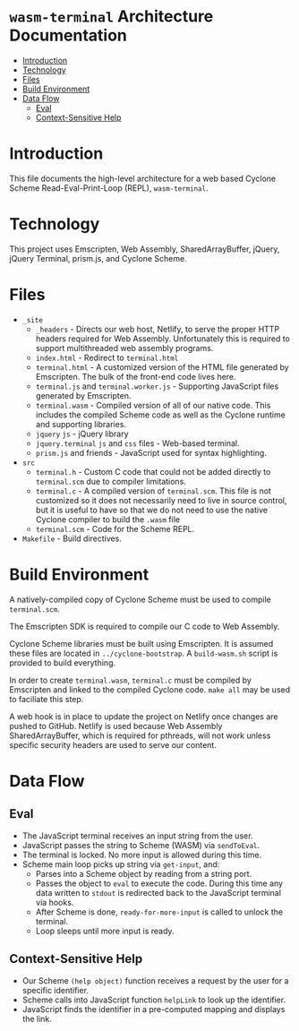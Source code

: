 # `wasm-terminal` Architecture Documentation

- [Introduction](#introduction)
- [Technology](#technology)
- [Files](#files)
- [Build Environment](#build-environment)
- [Data Flow](#data-flow)
  - [Eval](#eval)
  - [Context-Sensitive Help](#context-sensitive-help)

# Introduction

This file documents the high-level architecture for a web based Cyclone Scheme Read-Eval-Print-Loop (REPL), `wasm-terminal`.

# Technology

This project uses Emscripten, Web Assembly, SharedArrayBuffer, jQuery, jQuery Terminal, prism.js, and Cyclone Scheme.

# Files

* `_site`
  * `_headers` - Directs our web host, Netlify, to serve the proper HTTP headers required for Web Assembly. Unfortunately this is required to support multithreaded web assembly programs.
  * `index.html` - Redirect to `terminal.html`
  * `terminal.html` - A customized version of the HTML file generated by Emscripten. The bulk of the front-end code lives here.
  * `terminal.js` and `terminal.worker.js` - Supporting JavaScript files generated by Emscripten.
  * `terminal.wasm` - Compiled version of all of our native code. This includes the compiled Scheme code as well as the Cyclone runtime and supporting libraries.
  * `jquery` `js` - jQuery library
  * `jquery.terminal` `js` and `css` files - Web-based terminal.
  * `prism.js` and friends - JavaScript used for syntax highlighting.
* `src`
  * `terminal.h` - Custom C code that could not be added directly to `terminal.scm` due to compiler limitations.
  * `terminal.c` - A compiled version of `terminal.scm`. This file is not customized so it does not necessarily need to live in source control, but it is useful to have so that we do not need to use the native Cyclone compiler to build the `.wasm` file
  * `terminal.scm` - Code for the Scheme REPL.
* `Makefile` - Build directives.

# Build Environment

A natively-compiled copy of Cyclone Scheme must be used to compile `terminal.scm`.

The Emscripten SDK is required to compile our C code to Web Assembly.

Cyclone Scheme libraries must be built using Emscripten. It is assumed these files are located in `../cyclone-bootstrap`. A `build-wasm.sh` script is provided to build everything.

In order to create `terminal.wasm`, `terminal.c` must be compiled by Emscripten and linked to the compiled Cyclone code. `make all` may be used to faciliate this step.

A web hook is in place to update the project on Netlify once changes are pushed to GitHub. Netlify is used because Web Assembly SharedArrayBuffer, which is required for pthreads, will not work unless specific security headers are used to serve our content.

# Data Flow

## Eval

* The JavaScript terminal receives an input string from the user.
* JavaScript passes the string to Scheme (WASM) via `sendToEval`.
* The terminal is locked. No more input is allowed during this time.
* Scheme main loop picks up string via `get-input`, and:
  * Parses into a Scheme object by reading from a string port.
  * Passes the object to `eval` to execute the code. During this time any data written to `stdout` is redirected back to the JavaScript terminal via hooks.
  * After Scheme is done, `ready-for-more-input` is called to unlock the terminal.
  * Loop sleeps until more input is ready.

## Context-Sensitive Help

* Our Scheme `(help object)` function receives a request by the user for a specific identifier.
* Scheme calls into JavaScript function `helpLink` to look up the identifier.
* JavaScript finds the identifier in a pre-computed mapping and displays the link. 

